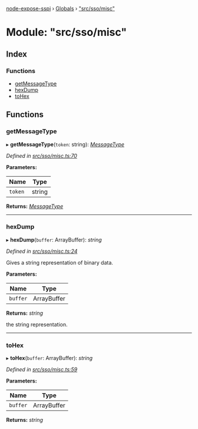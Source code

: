 [node-expose-sspi](../README.md) › [Globals](../globals.md) › ["src/sso/misc"](_src_sso_misc_.md)

# Module: "src/sso/misc"

## Index

### Functions

* [getMessageType](_src_sso_misc_.md#getmessagetype)
* [hexDump](_src_sso_misc_.md#hexdump)
* [toHex](_src_sso_misc_.md#tohex)

## Functions

###  getMessageType

▸ **getMessageType**(`token`: string): *[MessageType](_src_sso_interfaces_.md#messagetype)*

*Defined in [src/sso/misc.ts:70](https://github.com/jlguenego/node-expose-sspi/blob/545dc2a/src/sso/misc.ts#L70)*

**Parameters:**

Name | Type |
------ | ------ |
`token` | string |

**Returns:** *[MessageType](_src_sso_interfaces_.md#messagetype)*

___

###  hexDump

▸ **hexDump**(`buffer`: ArrayBuffer): *string*

*Defined in [src/sso/misc.ts:24](https://github.com/jlguenego/node-expose-sspi/blob/545dc2a/src/sso/misc.ts#L24)*

Gives a string representation of binary data.

**Parameters:**

Name | Type |
------ | ------ |
`buffer` | ArrayBuffer |

**Returns:** *string*

the string representation.

___

###  toHex

▸ **toHex**(`buffer`: ArrayBuffer): *string*

*Defined in [src/sso/misc.ts:59](https://github.com/jlguenego/node-expose-sspi/blob/545dc2a/src/sso/misc.ts#L59)*

**Parameters:**

Name | Type |
------ | ------ |
`buffer` | ArrayBuffer |

**Returns:** *string*
